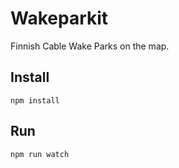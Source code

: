 # Wakeparkit

Finnish Cable Wake Parks on the map.

## Install

`npm install`

## Run

`npm run watch`
